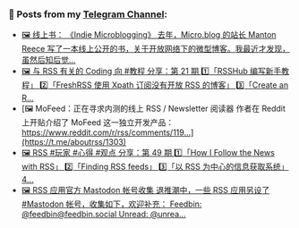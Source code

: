 ### 📰 Posts from my [Telegram Channel](https://t.me/s/aboutrss):
<!-- BLOG-POST-LIST:START -->
- [🖼 线上书： 《Indie Microblogging》 去年，Micro.blog 的站长 Manton Reece 写了一本线上公开的书，关于开放网络下的微型博客。我最近才发现，虽然后知后觉...](https://t.me/aboutrss/1305)
- [🖼 与 RSS 有关的 Coding 向 #教程 分享：第 21 期 1️⃣「RSSHub 编写新手教程」 2️⃣「FreshRSS 使用 Xpath 订阅没有开放 RSS 的博客」 3️⃣「Create an R...](https://t.me/aboutrss/1304)
- [🖼 MoFeed：正在寻求内测的线上 RSS / Newsletter 阅读器 作者在 Reddit 上开贴介绍了 MoFeed 这一独立开发产品： https://www.reddit.com/r/rss/comments/119...](https://t.me/aboutrss/1303)
- [🖼 RSS #玩家 #心得 #观点 分享：第 49 期 1️⃣「How I Follow the News with RSS」 2️⃣「Finding RSS feeds」 3️⃣「以 RSS 为中心的信息获取系统」 4️...](https://t.me/aboutrss/1302)
- [🖼 RSS 应用官方 Mastodon 帐号收集 退推潮中，一些 RSS 应用另设了 #Mastodon 帐号，收集如下，欢迎补充： Feedbin: @feedbin@feedbin.social Unread: @unrea...](https://t.me/aboutrss/1301)
<!-- BLOG-POST-LIST:END -->

<!--
**AboutRSS/AboutRSS** is a ✨ _special_ ✨ repository because its `README.md` (this file) appears on your GitHub profile.

Here are some ideas to get you started:

- 🔭 I’m currently working on ...
- 🌱 I’m currently learning ...
- 👯 I’m looking to collaborate on ...
- 🤔 I’m looking for help with ...
- 💬 Ask me about ...
- 📫 How to reach me: ...
- 😄 Pronouns: ...
- ⚡ Fun fact: ...
-->
